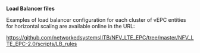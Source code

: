 
**Load Balancer files**

Examples of load balancer configuration for each cluster of vEPC entities for horizontal scaling are available online in the URL:

https://github.com/networkedsystemsIITB/NFV_LTE_EPC/tree/master/NFV_LTE_EPC-2.0/scripts/LB_rules
